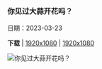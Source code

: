 ### 你见过大蒜开花吗？

日期：2023-03-23

**下载**  |  [1920x1080](https://cn.bing.com/th?id=OHR.WildGarlic_ZH-CN1869796625_1920x1080.jpg)  |  [1920x1080](https://cn.bing.com/th?id=OHR.WildGarlic_ZH-CN1869796625_UHD.jpg)

![你见过大蒜开花吗？](https://cn.bing.com/th?id=OHR.WildGarlic_ZH-CN1869796625_1920x1080.jpg "盛开的野蒜，海尼希国家公园，德国 (© Frank Sommariva/Getty Images)")

